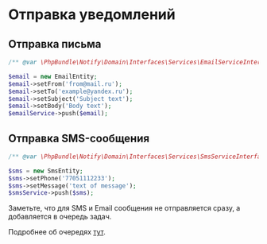 # Отправка уведомлений

## Отправка письма

```php
/** @var \PhpBundle\Notify\Domain\Interfaces\Services\EmailServiceInterface $emailService */

$email = new EmailEntity;
$email->setFrom('from@mail.ru');
$email->setTo('example@yandex.ru');
$email->setSubject('Subject text');
$email->setBody('Body text');
$emailService->push($email);
```

## Отправка SMS-сообщения

```php
/** @var \PhpBundle\Notify\Domain\Interfaces\Services\SmsServiceInterface $smsService */

$sms = new SmsEntity;
$sms->setPhone('77051112233');
$sms->setMessage('text of message');
$smsService->push($sms);
```

Заметьте, что для SMS и Email сообщения не отправляется сразу,
а добавляется в очередь задач.

Подробнее об очередях [тут](../queue/README.md).

